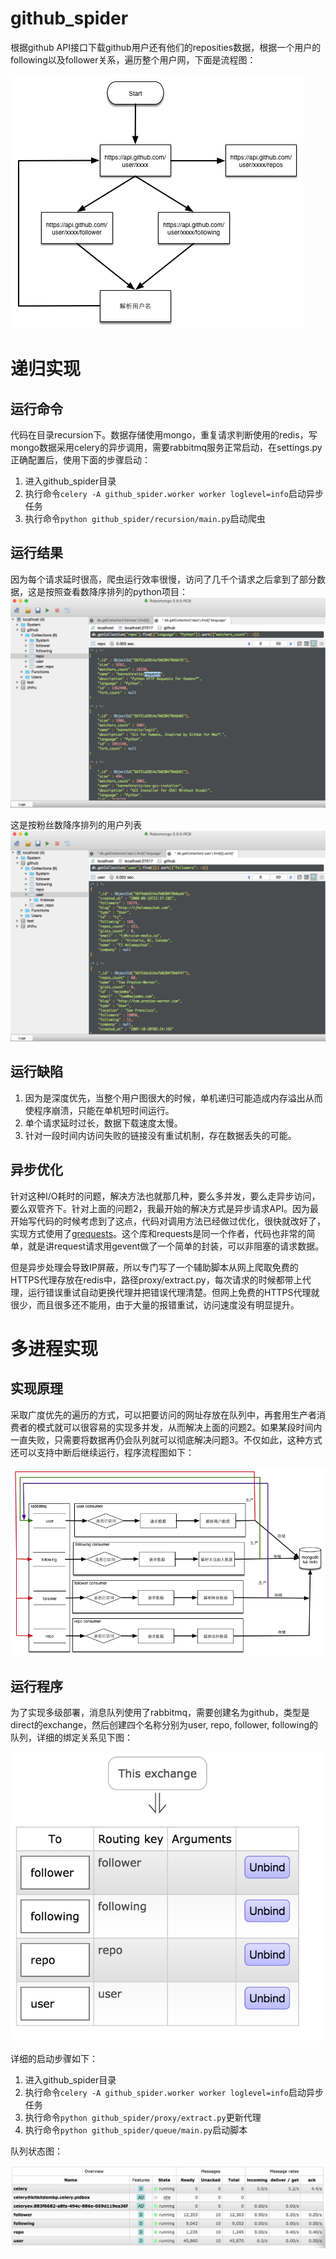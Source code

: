 # github_spider

根据github API接口下载github用户还有他们的reposities数据，根据一个用户的following以及follower关系，遍历整个用户网，下面是流程图：

![](doc/爬虫流程.png)


# 递归实现

## 运行命令

代码在目录recursion下。数据存储使用mongo，重复请求判断使用的redis，写mongo数据采用celery的异步调用，需要rabbitmq服务正常启动，在settings.py正确配置后，使用下面的步骤启动：

1. 进入github_spider目录
2. 执行命令```celery -A github_spider.worker worker loglevel=info```启动异步任务
3. 执行命令```python github_spider/recursion/main.py```启动爬虫

## 运行结果

因为每个请求延时很高，爬虫运行效率很慢，访问了几千个请求之后拿到了部分数据，这是按照查看数降序排列的python项目：
![repo](doc/repos.png)

这是按粉丝数降序排列的用户列表
![user](doc/user.png)

## 运行缺陷

1. 因为是深度优先，当整个用户图很大的时候，单机递归可能造成内存溢出从而使程序崩溃，只能在单机短时间运行。
2. 单个请求延时过长，数据下载速度太慢。
3. 针对一段时间内访问失败的链接没有重试机制，存在数据丢失的可能。

## 异步优化

针对这种I/O耗时的问题，解决方法也就那几种，要么多并发，要么走异步访问，要么双管齐下。针对上面的问题2，我最开始的解决方式是异步请求API。因为最开始写代码的时候考虑到了这点，代码对调用方法已经做过优化，很快就改好了，实现方式使用了[grequests](https://github.com/kennethreitz/grequests)。这个库和requests是同一个作者，代码也非常的简单，就是讲request请求用gevent做了一个简单的封装，可以非阻塞的请求数据。

但是异步处理会导致IP屏蔽，所以专门写了一个辅助脚本从网上爬取免费的HTTPS代理存放在redis中，路径proxy/extract.py，每次请求的时候都带上代理，运行错误重试自动更换代理并把错误代理清楚。但网上免费的HTTPS代理就很少，而且很多还不能用，由于大量的报错重试，访问速度没有明显提升。

# 多进程实现

## 实现原理

采取广度优先的遍历的方式，可以把要访问的网址存放在队列中，再套用生产者消费者的模式就可以很容易的实现多并发，从而解决上面的问题2。如果某段时间内一直失败，只需要将数据再仍会队列就可以彻底解决问题3。不仅如此，这种方式还可以支持中断后继续运行，程序流程图如下：

![程序流程](doc/程序流程.png)


## 运行程序

为了实现多级部署，消息队列使用了rabbitmq，需要创建名为github，类型是direct的exchange，然后创建四个名称分别为user, repo, follower, following的队列，详细的绑定关系见下图：

![路由](doc/routing.png)

详细的启动步骤如下：

1. 进入github_spider目录
2. 执行命令```celery -A github_spider.worker worker loglevel=info```启动异步任务
3. 执行命令```python github_spider/proxy/extract.py```更新代理
4. 执行命令```python github_spider/queue/main.py```启动脚本

队列状态图：

![queue](doc/queues.png)






